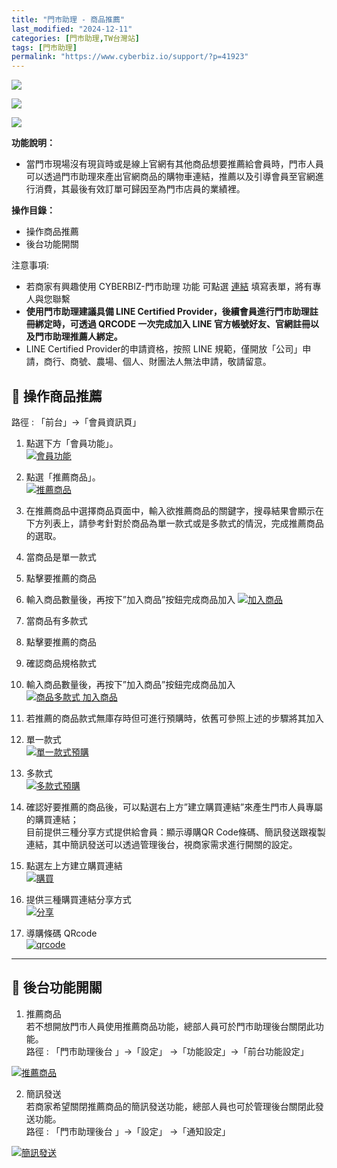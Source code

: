 ```yaml
---
title: "門市助理 - 商品推薦"
last_modified: "2024-12-11"
categories: [門市助理,TW台灣站]
tags: [門市助理]
permalink: "https://www.cyberbiz.io/support/?p=41923"
---
```


![](https://www.cyberbiz.io/support/wp-content/uploads/適用站別.png)

[![](https://www.cyberbiz.io/support/wp-content/uploads/台灣站.png)](https://www.cyberbiz.io/support/?page_id=2490)

[![](https://www.cyberbiz.io/support/wp-content/uploads/門市助理.png)](https://www.cyberbiz.io/support/?page_id=42126)

**功能說明：**  

* 當門市現場沒有現貨時或是線上官網有其他商品想要推薦給會員時，門市人員可以透過門市助理來產出官網商品的購物車連結，推薦以及引導會員至官網進行消費，其最後有效訂單可歸因至為門市店員的業績裡。

**操作目錄：**

* 操作商品推薦
* 後台功能開關

注意事項:  

* 若商家有興趣使用 CYBERBIZ-門市助理 功能 可點選 [連結](https://docs.google.com/forms/d/e/1FAIpQLScAzqU3OckpsS-XBy3yvioKksDBazronFTuEl_RBonxCATHaQ/viewform) 填寫表單，將有專人與您聯繫
* **使用門市助理建議具備 LINE Certified Provider，後續會員進行門市助理註冊綁定時，可透過 QRCODE 一次完成加入 LINE 官方帳號好友、官網註冊以及門市助理推薦人綁定。**
* LINE Certified Provider的申請資格，按照 LINE 規範，僅開放「公司」申請，商行、商號、農場、個人、財團法人無法申請，敬請留意。

## 📌 操作商品推薦


路徑 :  「前台」→「會員資訊頁」  


1. 點選下方「會員功能」。  
[![會員功能](https://www.cyberbiz.io/support/wp-content/uploads/門市助理-商品推薦01.png)](https://www.cyberbiz.io/support/wp-content/uploads/門市助理-商品推薦01.png)



2. 點選「推薦商品」。  
[![推薦商品](https://www.cyberbiz.io/support/wp-content/uploads/門市助理-商品推薦02.png)](https://www.cyberbiz.io/support/wp-content/uploads/門市助理-商品推薦02.png)



3. 在推薦商品中選擇商品頁面中，輸入欲推薦商品的關鍵字，搜尋結果會顯示在下方列表上，請參考針對於商品為單一款式或是多款式的情況，完成推薦商品的選取。  


1. 當商品是單一款式 
1. 點擊要推薦的商品
2. 輸入商品數量後，再按下”加入商品”按鈕完成商品加入
[![加入商品](https://www.cyberbiz.io/support/wp-content/uploads/門市助理-商品推薦03.png)](https://www.cyberbiz.io/support/wp-content/uploads/門市助理-商品推薦03.png)

2. 當商品有多款式 
1. 點擊要推薦的商品
2. 確認商品規格款式
3. 輸入商品數量後，再按下”加入商品”按鈕完成商品加入
[![商品多款式 加入商品](https://www.cyberbiz.io/support/wp-content/uploads/門市助理-商品推薦04.png)](https://www.cyberbiz.io/support/wp-content/uploads/門市助理-商品推薦04.png)



4. 若推薦的商品款式無庫存時但可進行預購時，依舊可參照上述的步驟將其加入 
1. 單一款式  
[![單一款式預購](https://www.cyberbiz.io/support/wp-content/uploads/門市助理-商品推薦05.png)](https://www.cyberbiz.io/support/wp-content/uploads/門市助理-商品推薦05.png)



2. 多款式  
[![多款式預購](https://www.cyberbiz.io/support/wp-content/uploads/門市助理-商品推薦06.png)](https://www.cyberbiz.io/support/wp-content/uploads/門市助理-商品推薦06.png)





5. 確認好要推薦的商品後，可以點選右上方”建立購買連結”來產生門市人員專屬的購買連結；  
目前提供三種分享方式提供給會員：顯示導購QR Code條碼、簡訊發送跟複製連結，其中簡訊發送可以透過管理後台，視商家需求進行開關的設定。  


1. 點選左上方建立購買連結  
[![購買](https://www.cyberbiz.io/support/wp-content/uploads/門市助理-商品推薦07.png)](https://www.cyberbiz.io/support/wp-content/uploads/門市助理-商品推薦07.png)



2. 提供三種購買連結分享方式  
[![分享](https://www.cyberbiz.io/support/wp-content/uploads/門市助理-商品推薦08.png)](https://www.cyberbiz.io/support/wp-content/uploads/門市助理-商品推薦08.png)



3. 導購條碼 QRcode  
[![qrcode](https://www.cyberbiz.io/support/wp-content/uploads/門市助理-商品推薦09.png)](https://www.cyberbiz.io/support/wp-content/uploads/門市助理-商品推薦09.png)





* * *

## 📌 後台功能開關



1. 推薦商品  
若不想開放門市人員使用推薦商品功能，總部人員可於門市助理後台關閉此功能。  
路徑 : 「門市助理後台 」→「設定」 →「功能設定」→「前台功能設定」  

[![推薦商品](https://www.cyberbiz.io/support/wp-content/uploads/門市助理-商品推薦10.png)](https://www.cyberbiz.io/support/wp-content/uploads/門市助理-商品推薦10.png)



2. 簡訊發送  
若商家希望關閉推薦商品的簡訊發送功能，總部人員也可於管理後台關閉此發送功能。  
路徑 : 「門市助理後台 」→「設定」 →「通知設定」  

[![簡訊發送](https://www.cyberbiz.io/support/wp-content/uploads/門市助理-商品推薦11.png)](https://www.cyberbiz.io/support/wp-content/uploads/門市助理-商品推薦11.png)



